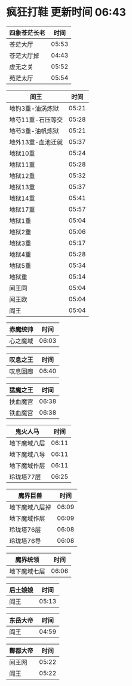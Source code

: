 # 疯狂打鞋 更新时间 06:43

| 四象苍茫长老   | 时间    |
|--------|-------|
| 苍茫大厅 | 05:53 |
| 苍茫大厅掉 | 04:43 |
| 虚无之关 | 05:52 |
| 苑茫太厅 | 05:54 |

| 间王   | 时间    |
|--------|-------|
| 地钓3重-油涡炼狱 | 05:21 |
| 地芍11重-石压等交 | 05:28 |
| 地芍3重-油帆炼狱 | 05:21 |
| 地外13重-血池迁就 | 05:37 |
| 地狱10重 | 05:24 |
| 地狱11重 | 05:28 |
| 地狱12重 | 05:32 |
| 地狱13重 | 05:37 |
| 地狱14重 | 05:41 |
| 地狱17重 | 05:57 |
| 地狱1重 | 05:04 |
| 地狱2重 | 05:06 |
| 地狱3重 | 05:17 |
| 地狱4重 | 05:28 |
| 地狱5重 | 05:34 |
| 地狱重 | 05:14 |
| 间王同 | 05:04 |
| 闻王欧 | 05:04 |
| 阎王 | 05:04 |

| 赤魔统帅   | 时间    |
|--------|-------|
| 心之魔域 | 06:03 |

| 叹息之王   | 时间    |
|--------|-------|
| 叹息回廊 | 06:40 |

| 猛魔之王   | 时间    |
|--------|-------|
| 扶血魔宫 | 06:38 |
| 铁血魔宫 | 06:38 |

| 鬼火人马   | 时间    |
|--------|-------|
| 地下魔域八层 | 06:11 |
| 地下魔域八导 | 06:11 |
| 地下魔域作层 | 06:11 |
| 玲珑塔77层 | 06:25 |

| 魔界巨兽   | 时间    |
|--------|-------|
| 地下魔域八层掉 | 06:09 |
| 地下魔域作层 | 06:09 |
| 玲珑塔76层 | 06:08 |
| 玲珑塔76导 | 06:08 |

| 魔界统领   | 时间    |
|--------|-------|
| 地下魔域七层 | 06:06 |

| 后土娘娘   | 时间    |
|--------|-------|
| 阎王 | 05:13 |

| 东岳大帝   | 时间    |
|--------|-------|
| 阎王 | 04:59 |

| 酆都大帝   | 时间    |
|--------|-------|
| 间王网 | 05:22 |
| 阎王 | 05:22 |